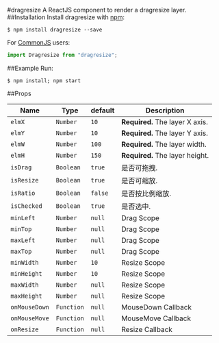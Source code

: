 #dragresize
A ReactJS component to render a dragresize layer.
##Installation
Install dragresize with [npm](https://www.npmjs.com/):

```
$ npm install dragresize --save
```

For [CommonJS](http://wiki.commonjs.org/wiki/CommonJS) users:

```javascript
import Dragresize from "dragresize";
```

##Example
Run:

```console
$ npm install; npm start
```

##Props

| Name          | Type       | default | Description                     |
| ------------- | ---------- | ------- | ------------------------------- |
| `elmX`        | `Number`   | `10`    | **Required.** The layer X axis. |
| `elmY`        | `Number`   | `10`    | **Required.** The layer Y axis. |
| `elmW`        | `Number`   | `100`   | **Required.** The layer width.  |
| `elmH`        | `Number`   | `150`   | **Required.** The layer height. |
| `isDrag`      | `Boolean`  | `true`  | 是否可拖拽.                     |
| `isResize`    | `Boolean`  | `true`  | 是否可缩放.                     |
| `isRatio`     | `Boolean`  | `false` | 是否按比例缩放.                 |
| `isChecked`   | `Boolean`  | `true`  | 是否选中.                       |
| `minLeft`     | `Number`   | `null`  | Drag Scope                      |
| `minTop`      | `Number`   | `null`  | Drag Scope                      |
| `maxLeft`     | `Number`   | `null`  | Drag Scope                      |
| `maxTop`      | `Number`   | `null`  | Drag Scope                      |
| `minWidth`    | `Number`   | `10`    | Resize Scope                    |
| `minHeight`   | `Number`   | `10`    | Resize Scope                    |
| `maxWidth`    | `Number`   | `null`  | Resize Scope                    |
| `maxHeight`   | `Number`   | `null`  | Resize Scope                    |
| `onMouseDown` | `Function` | `null`  | MouseDown Callback              |
| `onMouseMove` | `Function` | `null`  | MouseMove Callback              |
| `onResize`    | `Function` | `null`  | Resize Callback                 |
